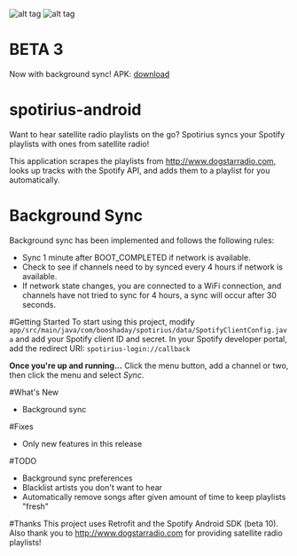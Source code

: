 ![alt tag](http://i.imgur.com/qv25PJf.png) ![alt tag](http://i.imgur.com/EuyRXGI.png)

# BETA 3
Now with background sync!
APK: [download](https://github.com/jkchr1s/spotirius-android/blob/master/app/app-release.apk?raw=true)

# spotirius-android
Want to hear satellite radio playlists on the go? Spotirius syncs your Spotify playlists with ones from satellite radio!

This application scrapes the playlists from http://www.dogstarradio.com, looks up tracks with the Spotify API, and adds them to a playlist for you automatically.

# Background Sync
Background sync has been implemented and follows the following rules:
* Sync 1 minute after BOOT_COMPLETED if network is available.
* Check to see if channels need to by synced every 4 hours if network is available.
* If network state changes, you are connected to a WiFi connection, and channels have not tried to sync for 4 hours, a sync will occur after 30 seconds.


#Getting Started
To start using this project, modify <code>app/src/main/java/com/booshaday/spotirius/data/SpotifyClientConfig.java</code> and add your Spotify client ID and secret. In your Spotify developer portal, add the redirect URI: <code>spotirius-login://callback</code>

**Once you're up and running...**
Click the menu button, add a channel or two, then click the menu and select *Sync*.


#What's New
* Background sync


#Fixes
* Only new features in this release


#TODO
* Background sync preferences
* Blacklist artists you don't want to hear
* Automatically remove songs after given amount of time to keep playlists "fresh"



#Thanks
This project uses Retrofit and the Spotify Android SDK (beta 10). Also thank you to http://www.dogstarradio.com for providing satellite radio playlists!
